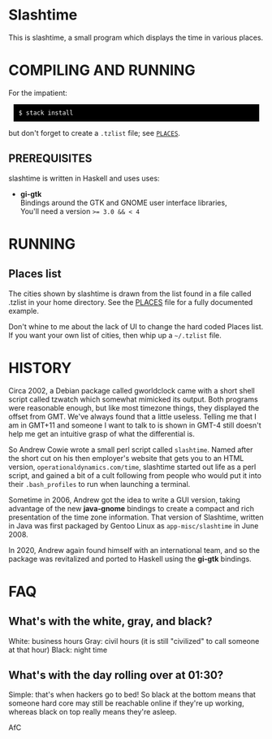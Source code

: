 Slashtime
=========

This is slashtime, a small program which displays the time in various places.

<style>
pre {
    color: white; background: black; padding: 10px; margin: 10px;
}
</style>


COMPILING AND RUNNING
=====================

For the impatient:

	$ stack install

but don't forget to create a `.tzlist` file; see [`PLACES`](PLACES.html).


PREREQUISITES
-------------

slashtime is written in Haskell and uses uses:

* **gi-gtk**  
  Bindings around the GTK and GNOME user interface libraries,  
  You'll need a version `>= 3.0 && < 4`

RUNNING
=======

Places list
-----------

The cities shown by slashtime is drawn from the list found in a file called
.tzlist in your home directory. See the [PLACES](PLACES.html) file for a fully
documented example.

Don't whine to me about the lack of UI to change the hard coded Places list. If
you want your own list of cities, then whip up a `~/.tzlist` file.


HISTORY
=======

Circa 2002, a Debian package called gworldclock came with a short shell script
called tzwatch which somewhat mimicked its output. Both programs were
reasonable enough, but like most timezone things, they displayed the offset
from GMT. We've always found that a little useless.  Telling me that I am in
GMT+11 and someone I want to talk to is shown in GMT-4 still doesn't help me
get an intuitive grasp of what the differential is.

So Andrew Cowie wrote a small perl script called `slashtime`. Named after the
short cut on his then employer's website that gets you to an HTML version,
`operationaldynamics.com/time`, slashtime started out life as a perl script,
and gained a bit of a cult following from people who would put it into their
`.bash_profiles` to run when launching a terminal.

Sometime in 2006, Andrew got the idea to write a GUI version, taking advantage
of the new **java-gnome** bindings to create a compact and rich presentation
of the time zone information. That version of Slashtime, written in Java was
first packaged by Gentoo Linux as `app-misc/slashtime` in June 2008.

In 2020, Andrew again found himself with an international team, and so the
package was revitalized and ported to Haskell using the **gi-gtk** bindings.

FAQ
===

What's with the white, gray, and black?
---------------------------------------

White: business hours
Gray: civil hours (it is still "civilized" to call someone at that hour)
Black: night time

What's with the day rolling over at 01:30?
------------------------------------------

Simple: that's when hackers go to bed! So black at the bottom means that
someone hard core may still be reachable online if they're up working, whereas
black on top really means they're asleep.

AfC
